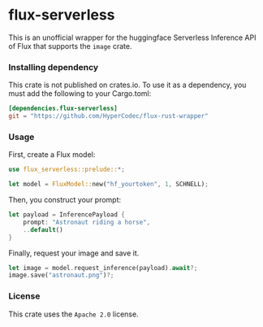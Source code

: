 # flux-serverless
 
This is an unofficial wrapper for the huggingface Serverless Inference API of Flux that supports the `image` crate.

### Installing dependency
This crate is not published on crates.io.
To use it as a dependency, you must add the following to your Cargo.toml:
```toml
[dependencies.flux-serverless]
git = "https://github.com/HyperCodec/flux-rust-wrapper"
```

### Usage
First, create a Flux model:

```rust
use flux_serverless::prelude::*;

let model = FluxModel::new("hf_yourtoken", 1, SCHNELL);
```

Then, you construct your prompt:
```rust
let payload = InferencePayload {
    prompt: "Astronaut riding a horse",
    ..default()
}
```

Finally, request your image and save it.

```rust
let image = model.request_inference(payload).await?;
image.save("astronaut.png")?;
```

### License
This crate uses the `Apache 2.0` license.
